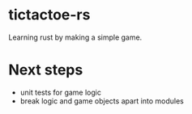 # tictactoe-rs
Learning rust by making a simple game.

# Next steps
  * unit tests for game logic
  * break logic and game objects apart into modules

